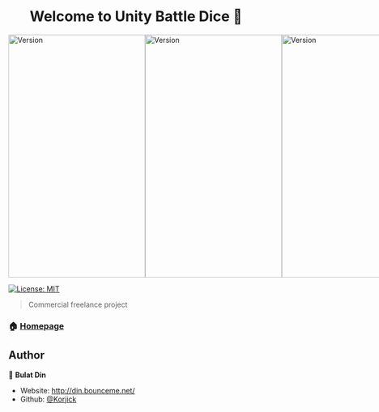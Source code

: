 <h1 align="center">Welcome to Unity Battle Dice 👋</h1>
<div style="display: flex;">
<img alt="Version" width="270" height="480" src="https://user-images.githubusercontent.com/32599955/174463130-1ea9afa1-b5c5-4e3c-af2b-c9239435c9a1.png" />
<img alt="Version" width="270" height="480" src="https://user-images.githubusercontent.com/32599955/174463102-a9442a9f-b668-428a-b809-9feb3f233028.png" />
<img alt="Version" width="270" height="480" src="https://user-images.githubusercontent.com/32599955/174463072-62cba4a5-0ff8-4434-b05b-2a90e9399478.png" />
</div>
<p>
  <a href="#" target="_blank">
    <img alt="License: MIT" src="https://img.shields.io/badge/License-MIT-yellow.svg" />
  </a>
</p>

> Commercial freelance project

### 🏠 [Homepage](https://github.com/Korjick/PET-Battle-Dice-Unity)

## Author

👤 **Bulat Din**

* Website: http://din.bounceme.net/
* Github: [@Korjick](https://github.com/Korjick)
